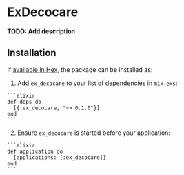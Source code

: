 # ExDecocare

**TODO: Add description**

## Installation

If [available in Hex](https://hex.pm/docs/publish), the package can be installed as:

  1. Add `ex_decocare` to your list of dependencies in `mix.exs`:

    ```elixir
    def deps do
      [{:ex_decocare, "~> 0.1.0"}]
    end
    ```

  2. Ensure `ex_decocare` is started before your application:

    ```elixir
    def application do
      [applications: [:ex_decocare]]
    end
    ```

